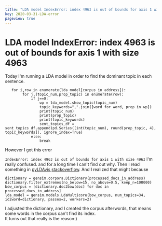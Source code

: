 ```yaml
---
title: "LDA model IndexError: index 4963 is out of bounds for axis 1 with size 4963"
key: 2020-03-31-LDA-error
pageview: true
---
```


# LDA model IndexError: index 4963 is out of bounds for axis 1 with size 4963

Today I'm running a LDA model in order to find the dominant topic in each sentence.

```
   for i,row in enumerate(lda_model[corpus_in_address]):
        for j,(topic_num,prop_topic) in enumerate(row):
            if j==0:
                wp = lda_model.show_topic(topic_num)
                topic_keywords=",".join([word for word, prop in wp])
                print(topic_num)
                print(prop_topic)
                print(topic_keywords)
                sent_topics_df = sent_topics_df.append(pd.Series([int(topic_num), round(prop_topic, 4), topic_keywords]), ignore_index=True)
            else:
                break
```
However I got this error

`
IndexError: index 4963 is out of bounds for axis 1 with size 4963
`
I'm really confused. and for a long time I can't find out why. Then I read something in [pyLDAvis](https://github.com/bmabey/pyLDAvis/issues/72),[stackoverflow](https://stackoverflow.com/questions/26812617/index-error-when-running-lda-in-gensim). And I realized that might because

```
dictionary = gensim.corpora.Dictionary(processed_docs_in_address)
dictionary.filter_extremes(no_below=15, no_above=0.5, keep_n=100000)
bow_corpus = [dictionary.doc2bow(doc) for doc in processed_docs_in_address]
lda_model = gensim.models.LdaMulticore(bow_corpus, num_topics=34, id2word=dictionary, passes=2, workers=2)

```

I adjusted the dictionary, and I created the corpus afterwords, that means some words in the corpus can't find its index.  
It turns out that really is the reason:)
